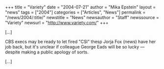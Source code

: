 +++
title = "Variety"
date = "2004-07-21"
author = "Mika Epstein"
layout = "news"
tags = ["2004"]
categories = ["Articles", "News"]
permalink = "/news/2004/:title/"
newstitle = "News"
newsauthor = "Staff"
newssource = "Variety"
newsurl = "http://www.variety.com/"
+++

[...]

CBS execs may be ready to let fired "CSI" thesp Jorja Fox (news) have her job back, but it's unclear if colleague George Eads will be so lucky &#8212; despite making a public apology of sorts. 

[...]


